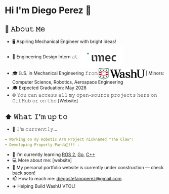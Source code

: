 # Hi I'm Diego Perez 👋

## :book: 𝙰𝚋𝚘𝚞𝚝 𝙼𝚎
- 🖥 Aspiring Mechanical Engineer with bright ideas!  
- 💼 Engineering Design Intern 𝚊𝚝 <img src="https://github.com/diegoperez2005/diegoperez/blob/main/imec%20logo.png?raw=true" height="70em" align="center" alt="imec" title="imec usa"/>
- 🎓 𝙱.S. in Mechanical Engineering 𝚏𝚛𝚘𝚖 <img src="https://github.com/diegoperez2005/diegoperez/blob/main/WashU%202.0.jpg?raw=true" height="35em" align="center" alt="WashU" title="Washington University in St. Louis"/> | Minors: Computer Science, Robotics, Aerospace Engineering
- 🎓 Expected Graduation: May 2028  
- 🌐 𝚈𝚘𝚞 𝚌𝚊𝚗 𝚊𝚌𝚌𝚎𝚜𝚜 𝚊𝚕𝚕 𝚖𝚢 𝚘𝚙𝚎𝚗-𝚜𝚘𝚞𝚛𝚌𝚎 𝚙𝚛𝚘𝚓𝚎𝚌𝚝𝚜 𝚑𝚎𝚛𝚎 𝚘𝚗 𝙶𝚒𝚝𝙷𝚞𝚋 𝚘𝚛 𝚘𝚗 𝚝𝚑𝚎 [Website]

## ⬆ 𝚆𝚑𝚊𝚝 𝙸'𝚖 𝚞𝚙 𝚝𝚘
- 🔨 𝙸'𝚖 𝚌𝚞𝚛𝚛𝚎𝚗𝚝𝚕𝚢...
```yaml
- Working on my Robotic Arm Project nicknamed "The Claw"!
- Developing Property Panda🐼!!! .
```
- 🌱 I’m currently learning [ROS 2](https://docs.ros.org/en/foxy/index.html), [Go](https://go.dev/), [C++](https://cplusplus.com/)  
- 💻 More about me: [website]
- 🚧 My personal portfolio website is currently under construction — check back soon!
- 📫 How to reach me: [diegostefanoperez@gmail.com](mailto:diegostefanoperez@gmail.com)
- ✈️ Helping Build WashU VTOL! 

